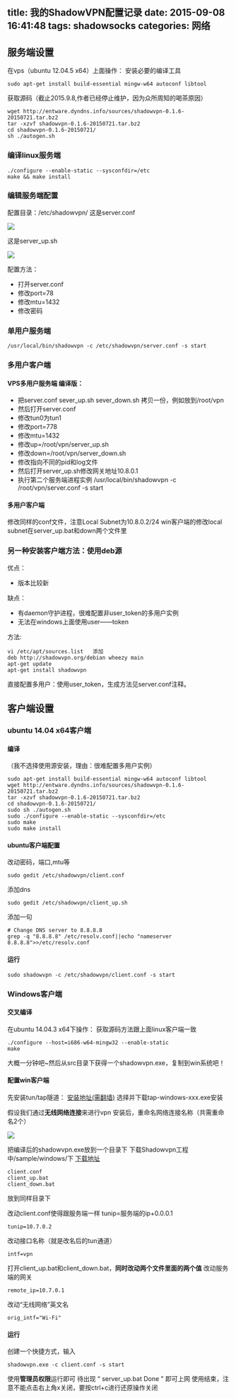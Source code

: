 title: 我的ShadowVPN配置记录
date: 2015-09-08 16:41:48
tags: shadowsocks
categories: 网络
---
## 服务端设置

在vps（ubuntu 12.04.5 x64）上面操作：
安装必要的编译工具

	sudo apt-get install build-essential mingw-w64 autoconf libtool

获取源码（截止2015.9.8,作者已经停止维护，因为众所周知的喝茶原因）

    wget http://entware.dyndns.info/sources/shadowvpn-0.1.6-20150721.tar.bz2
    tar -xzvf shadowvpn-0.1.6-20150721.tar.bz2
    cd shadowvpn-0.1.6-20150721/
    sh ./autogen.sh

### 编译linux服务端

	./configure --enable-static --sysconfdir=/etc
	make && make install
    
### 编辑服务端配置

配置目录：/etc/shadowvpn/
这是server.conf

![](/images/shadowvpn_conf/s_vpn1.png)

这是server_up.sh

![](/images/shadowvpn_conf/s_vpn2.png)

配置方法：

- 打开server.conf
- 修改port=78
- 修改mtu=1432
- 修改密码
    
### 单用户服务端

	/usr/local/bin/shadowvpn -c /etc/shadowvpn/server.conf -s start
    
### 多用户客户端

#### VPS多用户服务端 编译版：

- 把server.conf sever_up.sh sever_down.sh 拷贝一份，例如放到/root/vpn
- 然后打开server.conf
- 修改tun0为tun1
- 修改port=778
- 修改mtu=1432
- 修改up=/root/vpn/server_up.sh
- 修改down=/root/vpn/server_down.sh
- 修改指向不同的pid和log文件
- 然后打开server_up.sh修改网关地址10.8.0.1
- 执行第二个服务端进程实例
		/usr/local/bin/shadowvpn -c /root/vpn/server.conf -s start
        
#### 多用户客户端

修改同样的conf文件，注意Local Subnet为10.8.0.2/24
win客户端的修改local subnet在server_up.bat和down两个文件里

### 另一种安装客户端方法：使用deb源

优点：
- 版本比较新

缺点：
- 有daemon守护进程，很难配置非user_token的多用户实例
- 无法在windows上面使用user——token

方法:

	vi /etc/apt/sources.list   添加
	deb http://shadowvpn.org/debian wheezy main
    apt-get update
	apt-get install shadowvpn
    
直接配置多用户：使用user_token，生成方法见server.conf注释。

## 客户端设置

### ubuntu 14.04 x64客户端

#### 编译

（我不选择使用源安装，理由：很难配置多用户实例）

    sudo apt-get install build-essential mingw-w64 autoconf libtool
    wget http://entware.dyndns.info/sources/shadowvpn-0.1.6-20150721.tar.bz2
    tar -xzvf shadowvpn-0.1.6-20150721.tar.bz2
    cd shadowvpn-0.1.6-20150721/
    sudo sh ./autogen.sh
    sudo ./configure --enable-static --sysconfdir=/etc
	sudo make
    sudo make install
    
#### ubuntu客户端配置
改动密码，端口,mtu等

	sudo gedit /etc/shadowvpn/client.conf

添加dns

	sudo gedit /etc/shadowvpn/client_up.sh
    
添加一句

	# Change DNS server to 8.8.8.8
	grep -q "8.8.8.8" /etc/resolv.conf||echo "nameserver 8.8.8.8">>/etc/resolv.conf
    
#### 运行

	sudo shadowvpn -c /etc/shadowvpn/client.conf -s start
    
### Windows客户端

#### 交叉编译

在ubuntu 14.04.3 x64下操作：
获取源码方法跟上面linux客户端一致

	./configure --host=i686-w64-mingw32 --enable-static
	make
    
大概一分钟吧~然后从src目录下获得一个shadowvpn.exe，复制到win系统吧！

#### 配置win客户端

先安装tun/tap隧道：
[安装地址(需翻墙)](http://build.openvpn.net/downloads/releases/)
选择并下载tap-windows-xxx.exe安装

假设我们通过**无线网络连接**来进行vpn
安装后，重命名网络连接名称（共需重命名2个）

![](/images/shadowvpn_conf/s_vpn3.png)

把编译后的shadowvpn.exe放到一个目录下
下载Shadowvpn工程中/sample/windows/下
[下载地址](https://github.com/lixingcong/shadowVPN/tree/master/samples/windows)
	
    client.conf
    client_up.bat
    client_down.bat
    
放到同样目录下


改动client.conf使得跟服务端一样
tunip=服务端的ip+0.0.0.1

	tunip=10.7.0.2

改动接口名称（就是改名后的tun通道）

	intf=vpn
    
    
打开client_up.bat和client_down.bat，**同时改动两个文件里面的两个值**
改动服务端的网关

	remote_ip=10.7.0.1 
    
改动“无线网络”英文名

	orig_intf="Wi-Fi"
    
#### 运行

创建一个快捷方式，输入

	shadowvpn.exe -c client.conf -s start

使用**管理员权限**运行即可
待出现 “ server_up.bat Done ” 即可上网
使用结束，注意不能点击右上角x关闭，要按ctrl+c进行还原操作关闭



